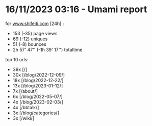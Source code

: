 # 16/11/2023 03:16 - Umami report
for www.shifeiti.com [24h] :

 - 153 (-35) page views
 - 69 (-12) uniques
 - 51 (-8) bounces
 - 2h 57' 47'' (-1h 39' 17'') totaltime


top 10 urls:
 - 39x [/]
 - 30x [/blog/2022-12-09/]
 - 18x [/blog/2022-12-22/]
 - 13x [/blog/2023-01-12/]
 - 7x [/about/]
 - 6x [/blog/2022-05-07/]
 - 4x [/blog/2023-02-03/]
 - 4x [/bbtalk/]
 - 3x [/blog/categories/]
 - 3x [/wiki/]


